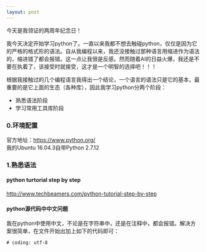 ```yaml
---
layout: post
---
```

今天是我领证的两周年纪念日！  

我今天决定开始学习python了。一直以来我都不想去触碰python，仅仅是因为它的严格的格式形的语法。自从我编程以来，我还没接触过那种语言用缩进作为语法的，缩进错了都会报错。这一点让我很是反感。然而随着AI的日益火爆，我还是不要在执着了，该接受时就接受，这才是一个明智的选择吧！！！  

根据我接触过的几个编程语言我得出一个结论，一个语言的语法只是它的基本，最重要的是它上面的生态（各种库），因此我学习python分两个阶段：  
- 熟悉语法阶段
- 学习常用工具库阶段

### 0.环境配置
官方地址：https://www.python.org/  
我的Ubuntu 16.04.3自带Python 2.7.12

### 1.熟悉语法
#### python turtorial step by step
http://www.techbeamers.com/python-tutorial-step-by-step  

#### python源代码中中文问题
我在python中使用中文，不论是在字符串中，还是在注释中，都会报错。解决方案很简单，在文件开始出加上如下的代码即可：  
```
# coding: utf-8
```

